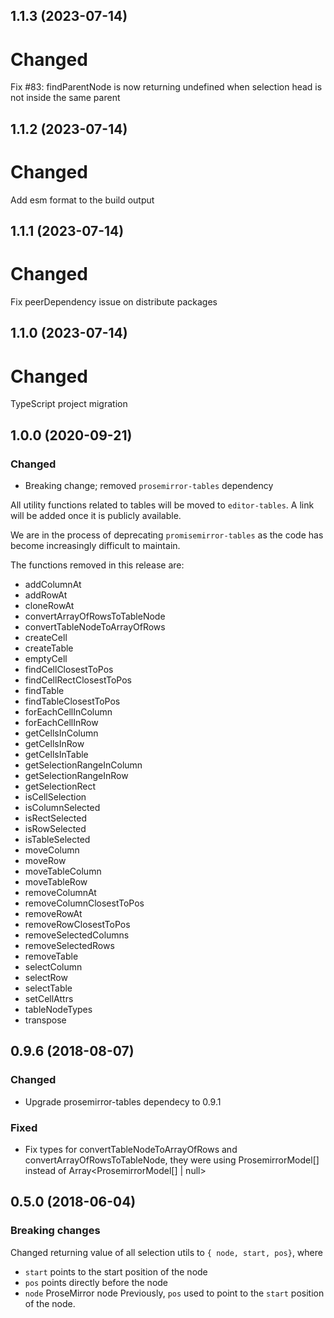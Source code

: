 ## 1.1.3 (2023-07-14)

# Changed

Fix #83: findParentNode is now returning undefined when selection head is not inside the same parent

## 1.1.2 (2023-07-14)

# Changed

Add esm format to the build output

## 1.1.1 (2023-07-14)

# Changed

Fix peerDependency issue on distribute packages

## 1.1.0 (2023-07-14)

# Changed

TypeScript project migration

## 1.0.0 (2020-09-21)

### Changed

-   Breaking change; removed `prosemirror-tables` dependency

All utility functions related to tables will be moved to `editor-tables`. A link will be added once it is publicly available.

We are in the process of deprecating `promisemirror-tables` as the code has become increasingly difficult to maintain.

The functions removed in this release are:

-   addColumnAt
-   addRowAt
-   cloneRowAt
-   convertArrayOfRowsToTableNode
-   convertTableNodeToArrayOfRows
-   createCell
-   createTable
-   emptyCell
-   findCellClosestToPos
-   findCellRectClosestToPos
-   findTable
-   findTableClosestToPos
-   forEachCellInColumn
-   forEachCellInRow
-   getCellsInColumn
-   getCellsInRow
-   getCellsInTable
-   getSelectionRangeInColumn
-   getSelectionRangeInRow
-   getSelectionRect
-   isCellSelection
-   isColumnSelected
-   isRectSelected
-   isRowSelected
-   isTableSelected
-   moveColumn
-   moveRow
-   moveTableColumn
-   moveTableRow
-   removeColumnAt
-   removeColumnClosestToPos
-   removeRowAt
-   removeRowClosestToPos
-   removeSelectedColumns
-   removeSelectedRows
-   removeTable
-   selectColumn
-   selectRow
-   selectTable
-   setCellAttrs
-   tableNodeTypes
-   transpose

## 0.9.6 (2018-08-07)

### Changed

-   Upgrade prosemirror-tables dependecy to 0.9.1

### Fixed

-   Fix types for convertTableNodeToArrayOfRows and convertArrayOfRowsToTableNode, they were using ProsemirrorModel[] instead of Array<ProsemirrorModel[] | null>

## 0.5.0 (2018-06-04)

### Breaking changes

Changed returning value of all selection utils to `{ node, start, pos}`, where

-   `start` points to the start position of the node
-   `pos` points directly before the node
-   `node` ProseMirror node
    Previously, `pos` used to point to the `start` position of the node.
